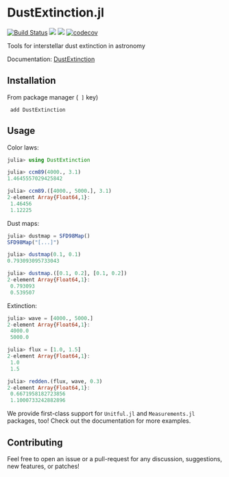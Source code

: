 # DustExtinction.jl

[![Build Status](https://img.shields.io/travis/JuliaAstro/DustExtinction.jl.svg)](https://travis-ci.org/JuliaAstro/DustExtinction.jl)
[![](https://img.shields.io/badge/docs-stable-blue.svg)](https://JuliaAstro.github.io/DustExtinction.jl/stable)
[![](https://img.shields.io/badge/docs-dev-blue.svg)](https://JuliaAstro.github.io/DustExtinction.jl/dev)
[![codecov](https://codecov.io/gh/JuliaAstro/DustExtinction.jl/branch/master/graph/badge.svg)](https://codecov.io/gh/JuliaAstro/DustExtinction.jl)



Tools for interstellar dust extinction in astronomy

Documentation: [DustExtinction](https://JuliaAstro.github.io/DustExtinction.jl/stable)

## Installation

From package manager (``` ]``` key)

``` add DustExtinction```

## Usage

Color laws:

```julia
julia> using DustExtinction

julia> ccm89(4000., 3.1)
1.4645557029425842

julia> ccm89.([4000., 5000.], 3.1)
2-element Array{Float64,1}:
 1.46456
 1.12225
```

Dust maps:

```julia
julia> dustmap = SFD98Map()
SFD98Map("[...]")

julia> dustmap(0.1, 0.1)
0.793093095733043

julia> dustmap.([0.1, 0.2], [0.1, 0.2])
2-element Array{Float64,1}:
 0.793093
 0.539507
```

Extinction:

```julia
julia> wave = [4000., 5000.]
2-element Array{Float64,1}:
 4000.0
 5000.0

julia> flux = [1.0, 1.5]
2-element Array{Float64,1}:
 1.0
 1.5

julia> redden.(flux, wave, 0.3)
2-element Array{Float64,1}:
 0.6671958182723856
 1.1000733242882896

```

We provide first-class support for `Unitful.jl` and `Measurements.jl` packages, too! Check out the documentation for more examples.

## Contributing

Feel free to open an issue or a pull-request for any discussion, suggestions, new features, or patches!
